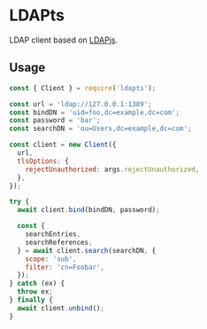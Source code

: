 LDAPts
======

LDAP client based on [LDAPjs](https://github.com/joyent/node-ldapjs).

## Usage

```javascript
const { Client } = require('ldapts');

const url = 'ldap://127.0.0.1:1389';
const bindDN = 'uid=foo,dc=example,dc=com';
const password = 'bar';
const searchDN = 'ou=Users,dc=example,dc=com';

const client = new Client({
  url,
  tlsOptions: {
    rejectUnauthorized: args.rejectUnauthorized,
  },
});

try {
  await client.bind(bindDN, password);

  const {
    searchEntries,
    searchReferences,
  } = await client.search(searchDN, {
    scope: 'sub',
    filter: 'cn=Foobar',
  });
} catch (ex) {
  throw ex;
} finally {
  await client.unbind();
}

```
